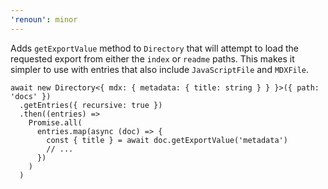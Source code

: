 ```yaml
---
'renoun': minor
---
```


Adds `getExportValue` method to `Directory` that will attempt to load the requested export from either the `index` or `readme` paths. This makes it simpler to use with entries that also include `JavaScriptFile` and `MDXFile`.

```tsx
await new Directory<{ mdx: { metadata: { title: string } } }>({ path: 'docs' })
  .getEntries({ recursive: true })
  .then((entries) =>
    Promise.all(
      entries.map(async (doc) => {
        const { title } = await doc.getExportValue('metadata')
        // ...
      })
    )
  )
```

